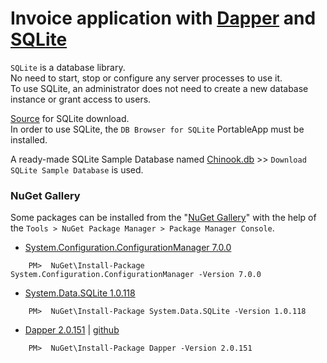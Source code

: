 # Invoice application with [Dapper](https://en.wikipedia.org/wiki/Dapper_ORM) and [SQLite](https://www.sqlite.org/index.html)

`SQLite` is a database library.     <br/>
No need to start, stop or configure any server processes to use it.     <br/>
To use SQLite, an administrator does not need to create a new database instance or grant access to users.   <br/>

[Source](https://sqlitebrowser.org/dl/) for SQLite download.    <br/>
In order to use SQLite, the `DB Browser for SQLite` PortableApp must be installed.

A ready-made SQLite Sample Database named [Chinook.db](https://www.sqlitetutorial.net/sqlite-sample-database/) >> `Download SQLite Sample Database` is used.

### NuGet Gallery
Some packages can be installed from the "[NuGet Gallery](https://www.nuget.org/packages/Microsoft.AspNet.Identity.Core)" with the help of the `Tools > NuGet Package Manager > Package Manager Console`.

- [System.Configuration.ConfigurationManager 7.0.0](https://www.nuget.org/packages/System.Configuration.ConfigurationManager/7.0.0)
```
    PM>  NuGet\Install-Package System.Configuration.ConfigurationManager -Version 7.0.0
```
- [System.Data.SQLite 1.0.118](https://www.nuget.org/packages/System.Data.SQLite/1.0.118)
```
    PM>  NuGet\Install-Package System.Data.SQLite -Version 1.0.118
```
- [Dapper 2.0.151](https://www.nuget.org/packages/Dapper/2.0.151) | [github](https://github.com/DapperLib/Dapper)
```
    PM>  NuGet\Install-Package Dapper -Version 2.0.151
```

